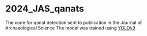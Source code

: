 # 2024_JAS_qanats
The code  for qanat detection sent to publication in the Journal of Archaeological Science
The model was trained using [YOLOv9](https://github.com/WongKinYiu/yolov9)
